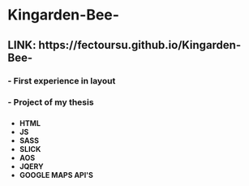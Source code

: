 # Kingarden-Bee-
<h2>LINK:
https://fectoursu.github.io/Kingarden-Bee-
</h2>
<h3>
- First experience in layout
<h3>
<h3>
- Project of my thesis
<h3>
 <h4>
<ul>
  <li>
    HTML
  </li>
    <li>
    JS
  </li>
    <li>
    SASS
  </li>
    <li>
    SLICK
  </li>
    <li>
    AOS
  </li>
    <li>
    JQERY
  </li>
   <li>
    GOOGLE MAPS API'S
  </li>
</ul>
   </h4>
